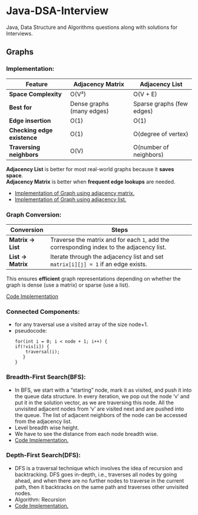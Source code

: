 # Java-DSA-Interview
Java, Data Structure and Algorithms questions along with solutions for Interviews.

## Graphs
### Implementation:
| Feature                | Adjacency Matrix | Adjacency List        |
|------------------------|-----------------|-----------------------|
| **Space Complexity**   | O(V²)           | O(V + E)              |
| **Best for**          | Dense graphs (many edges) | Sparse graphs (few edges) |
| **Edge insertion**     | O(1)             | O(1)                  |
| **Checking edge existence** | O(1)     | O(degree of vertex)   |
| **Traversing neighbors** | O(V)        | O(number of neighbors) |

**Adjacency List** is better for most real-world graphs because it **saves space**.  
**Adjacency Matrix** is better when **frequent edge lookups** are needed.
- [Implementation of Graph using adjacency matrix.](https://github.com/rajtejaswee/Java-DSA-Interview/blob/main/src/Graphs/GraphMatrix.java)
- [Implementation of Graph using adjacency list.](https://github.com/rajtejaswee/Java-DSA-Interview/blob/main/src/Graphs/GraphList.java)
### Graph Conversion:

| Conversion        | Steps |
|-------------------|------------------------------------------------------------------|
| **Matrix → List** | Traverse the matrix and for each `1`, add the corresponding index to the adjacency list. |
| **List → Matrix** | Iterate through the adjacency list and set `matrix[i][j] = 1` if an edge exists. |

This ensures **efficient** graph representations depending on whether the graph is dense (use a matrix) or sparse (use a list).

[Code Implementation]()
### Connected Components: 
- for any traversal use a visited array of the size node+1.
- pseudocode:
  <pre><code>for(int i = 0; i < node + 1; i++) { 
  if(!vis[i]) { 
      traversal(i); 
     } 
  } </code></pre>

### Breadth-First Search(BFS):
- In BFS, we start with a “starting” node, mark it as visited, and push it into the queue data structure.
  In every iteration, we pop out the node ‘v’ and put it in the solution vector, as we are traversing this node.
  All the unvisited adjacent nodes from ‘v’ are visited next and are pushed into the queue. The list of adjacent neighbors of the node can be accessed from the adjacency list.
- Level breadth wise height.
- We have to see the distance from each node breadth wise.
- [Code Implementation.](https://github.com/rajtejaswee/Java-DSA-Interview/blob/main/src/Graphs/BFS.java)

### Depth-First Search(DFS):
- DFS is a traversal technique which involves the idea of recursion and backtracking. DFS goes in-depth, i.e., traverses all nodes by going ahead, and when there are no further nodes to traverse in the current path, then it backtracks on the same path and traverses other unvisited nodes. 
- Algorithm: Recursion
- [Code Implementation.](https://github.com/rajtejaswee/Java-DSA-Interview/blob/main/src/Graphs/DFS.java)